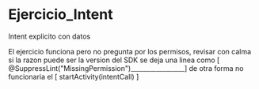 # Ejercicio_Intent
Intent explicito con datos

El ejercicio funciona pero no pregunta por los permisos, revisar con calma si la razon puede ser la version del SDK
se deja una linea como [             @SuppressLint("MissingPermission")_________________] de otra forma 
no funcionaria el [     startActivity(intentCall)        ]
